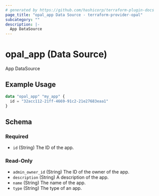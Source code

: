 ```yaml
---
# generated by https://github.com/hashicorp/terraform-plugin-docs
page_title: "opal_app Data Source - terraform-provider-opal"
subcategory: ""
description: |-
  App DataSource
---
```


# opal_app (Data Source)

App DataSource

## Example Usage

```terraform
data "opal_app" "my_app" {
  id = "32acc112-21ff-4669-91c2-21e27683eaa1"
}
```

<!-- schema generated by tfplugindocs -->
## Schema

### Required

- `id` (String) The ID of the app.

### Read-Only

- `admin_owner_id` (String) The ID of the owner of the app.
- `description` (String) A description of the app.
- `name` (String) The name of the app.
- `type` (String) The type of an app.
